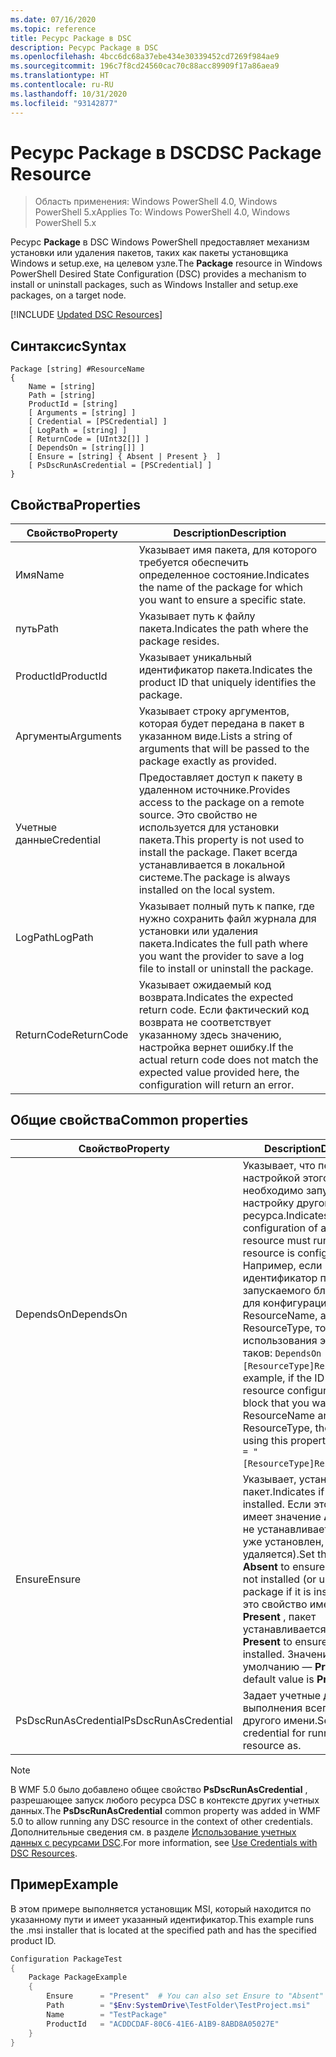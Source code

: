 ```yaml
---
ms.date: 07/16/2020
ms.topic: reference
title: Ресурс Package в DSC
description: Ресурс Package в DSC
ms.openlocfilehash: 4bcc6dc68a37ebe434e30339452cd7269f984ae9
ms.sourcegitcommit: 196c7f8cd24560cac70c88acc89909f17a86aea9
ms.translationtype: HT
ms.contentlocale: ru-RU
ms.lasthandoff: 10/31/2020
ms.locfileid: "93142877"
---
```

# <a name="dsc-package-resource"></a><span data-ttu-id="7dfbe-103">Ресурс Package в DSC</span><span class="sxs-lookup"><span data-stu-id="7dfbe-103">DSC Package Resource</span></span>

> <span data-ttu-id="7dfbe-104">Область применения: Windows PowerShell 4.0, Windows PowerShell 5.x</span><span class="sxs-lookup"><span data-stu-id="7dfbe-104">Applies To: Windows PowerShell 4.0, Windows PowerShell 5.x</span></span>

<span data-ttu-id="7dfbe-105">Ресурс **Package** в DSC Windows PowerShell предоставляет механизм установки или удаления пакетов, таких как пакеты установщика Windows и setup.exe, на целевом узле.</span><span class="sxs-lookup"><span data-stu-id="7dfbe-105">The **Package** resource in Windows PowerShell Desired State Configuration (DSC) provides a mechanism to install or uninstall packages, such as Windows Installer and setup.exe packages, on a target node.</span></span>

[!INCLUDE [Updated DSC Resources](../../../../../includes/dsc-resources.md)]

## <a name="syntax"></a><span data-ttu-id="7dfbe-106">Синтаксис</span><span class="sxs-lookup"><span data-stu-id="7dfbe-106">Syntax</span></span>

```Syntax
Package [string] #ResourceName
{
    Name = [string]
    Path = [string]
    ProductId = [string]
    [ Arguments = [string] ]
    [ Credential = [PSCredential] ]
    [ LogPath = [string] ]
    [ ReturnCode = [UInt32[]] ]
    [ DependsOn = [string[]] ]
    [ Ensure = [string] { Absent | Present }  ]
    [ PsDscRunAsCredential = [PSCredential] ]
}
```

## <a name="properties"></a><span data-ttu-id="7dfbe-107">Свойства</span><span class="sxs-lookup"><span data-stu-id="7dfbe-107">Properties</span></span>

|<span data-ttu-id="7dfbe-108">Свойство</span><span class="sxs-lookup"><span data-stu-id="7dfbe-108">Property</span></span> |<span data-ttu-id="7dfbe-109">Description</span><span class="sxs-lookup"><span data-stu-id="7dfbe-109">Description</span></span> |
|---|---|
|<span data-ttu-id="7dfbe-110">Имя</span><span class="sxs-lookup"><span data-stu-id="7dfbe-110">Name</span></span> |<span data-ttu-id="7dfbe-111">Указывает имя пакета, для которого требуется обеспечить определенное состояние.</span><span class="sxs-lookup"><span data-stu-id="7dfbe-111">Indicates the name of the package for which you want to ensure a specific state.</span></span> |
|<span data-ttu-id="7dfbe-112">путь</span><span class="sxs-lookup"><span data-stu-id="7dfbe-112">Path</span></span> |<span data-ttu-id="7dfbe-113">Указывает путь к файлу пакета.</span><span class="sxs-lookup"><span data-stu-id="7dfbe-113">Indicates the path where the package resides.</span></span> |
|<span data-ttu-id="7dfbe-114">ProductId</span><span class="sxs-lookup"><span data-stu-id="7dfbe-114">ProductId</span></span> |<span data-ttu-id="7dfbe-115">Указывает уникальный идентификатор пакета.</span><span class="sxs-lookup"><span data-stu-id="7dfbe-115">Indicates the product ID that uniquely identifies the package.</span></span> |
|<span data-ttu-id="7dfbe-116">Аргументы</span><span class="sxs-lookup"><span data-stu-id="7dfbe-116">Arguments</span></span> |<span data-ttu-id="7dfbe-117">Указывает строку аргументов, которая будет передана в пакет в указанном виде.</span><span class="sxs-lookup"><span data-stu-id="7dfbe-117">Lists a string of arguments that will be passed to the package exactly as provided.</span></span> |
|<span data-ttu-id="7dfbe-118">Учетные данные</span><span class="sxs-lookup"><span data-stu-id="7dfbe-118">Credential</span></span> |<span data-ttu-id="7dfbe-119">Предоставляет доступ к пакету в удаленном источнике.</span><span class="sxs-lookup"><span data-stu-id="7dfbe-119">Provides access to the package on a remote source.</span></span> <span data-ttu-id="7dfbe-120">Это свойство не используется для установки пакета.</span><span class="sxs-lookup"><span data-stu-id="7dfbe-120">This property is not used to install the package.</span></span> <span data-ttu-id="7dfbe-121">Пакет всегда устанавливается в локальной системе.</span><span class="sxs-lookup"><span data-stu-id="7dfbe-121">The package is always installed on the local system.</span></span> |
|<span data-ttu-id="7dfbe-122">LogPath</span><span class="sxs-lookup"><span data-stu-id="7dfbe-122">LogPath</span></span> |<span data-ttu-id="7dfbe-123">Указывает полный путь к папке, где нужно сохранить файл журнала для установки или удаления пакета.</span><span class="sxs-lookup"><span data-stu-id="7dfbe-123">Indicates the full path where you want the provider to save a log file to install or uninstall the package.</span></span> |
|<span data-ttu-id="7dfbe-124">ReturnCode</span><span class="sxs-lookup"><span data-stu-id="7dfbe-124">ReturnCode</span></span> |<span data-ttu-id="7dfbe-125">Указывает ожидаемый код возврата.</span><span class="sxs-lookup"><span data-stu-id="7dfbe-125">Indicates the expected return code.</span></span> <span data-ttu-id="7dfbe-126">Если фактический код возврата не соответствует указанному здесь значению, настройка вернет ошибку.</span><span class="sxs-lookup"><span data-stu-id="7dfbe-126">If the actual return code does not match the expected value provided here, the configuration will return an error.</span></span> |

## <a name="common-properties"></a><span data-ttu-id="7dfbe-127">Общие свойства</span><span class="sxs-lookup"><span data-stu-id="7dfbe-127">Common properties</span></span>

|<span data-ttu-id="7dfbe-128">Свойство</span><span class="sxs-lookup"><span data-stu-id="7dfbe-128">Property</span></span> |<span data-ttu-id="7dfbe-129">Description</span><span class="sxs-lookup"><span data-stu-id="7dfbe-129">Description</span></span> |
|---|---|
|<span data-ttu-id="7dfbe-130">DependsOn</span><span class="sxs-lookup"><span data-stu-id="7dfbe-130">DependsOn</span></span> |<span data-ttu-id="7dfbe-131">Указывает, что перед настройкой этого ресурса необходимо запустить настройку другого ресурса.</span><span class="sxs-lookup"><span data-stu-id="7dfbe-131">Indicates that the configuration of another resource must run before this resource is configured.</span></span> <span data-ttu-id="7dfbe-132">Например, если идентификатор первого запускаемого блока сценария для конфигурации ресурса — ResourceName, а его тип — ResourceType, то синтаксис использования этого свойства таков: `DependsOn = "[ResourceType]ResourceName"`.</span><span class="sxs-lookup"><span data-stu-id="7dfbe-132">For example, if the ID of the resource configuration script block that you want to run first is ResourceName and its type is ResourceType, the syntax for using this property is `DependsOn = "[ResourceType]ResourceName"`.</span></span> |
|<span data-ttu-id="7dfbe-133">Ensure</span><span class="sxs-lookup"><span data-stu-id="7dfbe-133">Ensure</span></span> |<span data-ttu-id="7dfbe-134">Указывает, установлен ли пакет.</span><span class="sxs-lookup"><span data-stu-id="7dfbe-134">Indicates if the package is installed.</span></span> <span data-ttu-id="7dfbe-135">Если это свойство имеет значение **Absent** , пакет не устанавливается (а если он уже установлен, то удаляется).</span><span class="sxs-lookup"><span data-stu-id="7dfbe-135">Set this property to **Absent** to ensure the package is not installed (or uninstall the package if it is installed).</span></span> <span data-ttu-id="7dfbe-136">Если это свойство имеет значение **Present** , пакет устанавливается.</span><span class="sxs-lookup"><span data-stu-id="7dfbe-136">Set it to **Present** to ensure the package is installed.</span></span> <span data-ttu-id="7dfbe-137">Значение по умолчанию — **Present** .</span><span class="sxs-lookup"><span data-stu-id="7dfbe-137">The default value is **Present** .</span></span> |
|<span data-ttu-id="7dfbe-138">PsDscRunAsCredential</span><span class="sxs-lookup"><span data-stu-id="7dfbe-138">PsDscRunAsCredential</span></span> |<span data-ttu-id="7dfbe-139">Задает учетные данные для выполнения всего ресурса от другого имени.</span><span class="sxs-lookup"><span data-stu-id="7dfbe-139">Sets the credential for running the entire resource as.</span></span> |

> [!NOTE]
> <span data-ttu-id="7dfbe-140">В WMF 5.0 было добавлено общее свойство **PsDscRunAsCredential** , разрешающее запуск любого ресурса DSC в контексте других учетных данных.</span><span class="sxs-lookup"><span data-stu-id="7dfbe-140">The **PsDscRunAsCredential** common property was added in WMF 5.0 to allow running any DSC resource in the context of other credentials.</span></span> <span data-ttu-id="7dfbe-141">Дополнительные сведения см. в разделе [Использование учетных данных с ресурсами DSC](../../../configurations/runasuser.md).</span><span class="sxs-lookup"><span data-stu-id="7dfbe-141">For more information, see [Use Credentials with DSC Resources](../../../configurations/runasuser.md).</span></span>

## <a name="example"></a><span data-ttu-id="7dfbe-142">Пример</span><span class="sxs-lookup"><span data-stu-id="7dfbe-142">Example</span></span>

<span data-ttu-id="7dfbe-143">В этом примере выполняется установщик MSI, который находится по указанному пути и имеет указанный идентификатор.</span><span class="sxs-lookup"><span data-stu-id="7dfbe-143">This example runs the .msi installer that is located at the specified path and has the specified product ID.</span></span>

```powershell
Configuration PackageTest
{
    Package PackageExample
    {
        Ensure      = "Present"  # You can also set Ensure to "Absent"
        Path        = "$Env:SystemDrive\TestFolder\TestProject.msi"
        Name        = "TestPackage"
        ProductId   = "ACDDCDAF-80C6-41E6-A1B9-8ABD8A05027E"
    }
}
```
